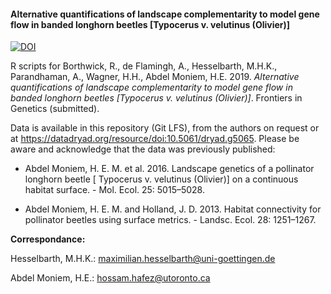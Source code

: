 #### Alternative quantifications of landscape complementarity to model gene flow in banded longhorn beetles [Typocerus v. velutinus (Olivier)]

[![DOI](https://zenodo.org/badge/DOI/10.5281/zenodo.3369728.svg)](https://doi.org/10.5281/zenodo.3369728)

R scripts for Borthwick, R., de Flamingh, A., Hesselbarth, M.H.K., Parandhaman, A., Wagner, H.H., Abdel Moniem, H.E. 2019. *Alternative quantifications of landscape complementarity to model gene flow in banded longhorn beetles [Typocerus v. velutinus (Olivier)]*. Frontiers in Genetics (submitted).

Data is available in this repository (Git LFS), from the authors on request or at <https://datadryad.org/resource/doi:10.5061/dryad.g5065>. Please be aware and acknowledge that the data was previously published: 

  * Abdel Moniem, H. E. M. et al. 2016. Landscape genetics of a pollinator longhorn beetle [ Typocerus v. velutinus (Olivier)] on a continuous habitat surface. -
  Mol. Ecol. 25: 5015–5028.

  * Abdel Moniem, H. E. M. and Holland, J. D. 2013. Habitat connectivity for pollinator beetles using surface metrics. - Landsc. Ecol. 28: 1251–1267.

**Correspondance:**

Hesselbarth, M.H.K.: maximilian.hesselbarth@uni-goettingen.de

Abdel Moniem, H.E.: hossam.hafez@utoronto.ca
